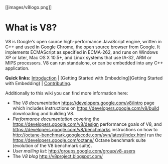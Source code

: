 [[images/v8logo.png]]
# What is V8?

V8 is Google's open source high-performance JavaScript engine, written in C++ and used in Google Chrome, the open source browser from Google. It implements ECMAScript as specified in ECMA-262, and runs on Windows XP or later, Mac OS X 10.5+, and Linux systems that use IA-32, ARM or MIPS processors. V8 can run standalone, or can be embedded into any C++ application.

**Quick links:** [Introduction](Introduction) | [Getting Started with Embedding](Getting Started with Embedding) | [Contributing](Contributing).

Additionally to this wiki you can find more information here:

 * The *V8 documentation* https://developers.google.com/v8/intro page which includes instructions on https://developers.google.com/v8/build downloading and building V8.
 * *Performance documentation* covering the https://developers.google.com/v8/design performance goals of V8, and https://developers.google.com/v8/benchmarks instructions on how to http://octane-benchmark.googlecode.com/svn/latest/index.html run the https://developers.google.com/octane/ Octane benchmark suite (evolution of the V8 benchmark suite).
 * *User mailing list*: http://groups.google.com/group/v8-users
 * The *V8 blog* http://v8project.blogspot.com/